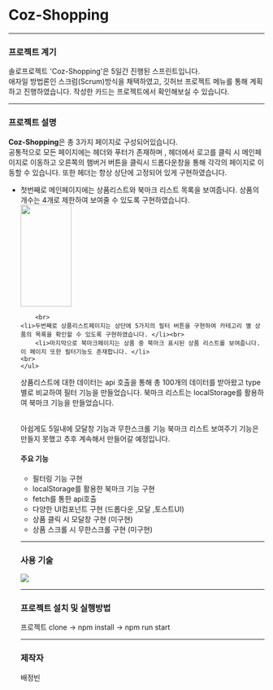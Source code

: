 <h1>Coz-Shopping</h1>
<hr>
<h3>프로젝트 계기</h3>
<p>솔로프로젝트 'Coz-Shopping'은 5일간 진행된 스프린트입니다. <br>
애자일 방법론인 스크럼(Scrum)방식을 채택하였고, 깃허브 프로젝트 메뉴를 통해  계획하고 진행하였습니다. 작성한 카드는 프로젝트에서 확인해보실 수 있습니다. 
</p>
<hr>
<h3>프로젝트 설명</h3>
<p>
    <strong>Coz-Shopping</strong>은 총 3가지 페이지로 구성되어있습니다. <br>
    공통적으로 모든 페이지에는 헤더와 푸터가 존재하며 , 헤더에서 로고를 클릭 시 메인페이지로 이동하고 오른쪽의 햄버거 버튼을 클릭시 드롭다운창을 통해 각각의 페이지로 이동할 수 있습니다. 또한 헤더는 항상 상단에 고정되어 있게 구현하였습니다. <br>
    <ul>
     <li>
            첫번째로 메인페이지에는 상품리스트와 북마크 리스트 목록을 보여줍니다. 상품의 개수는 4개로 제한하여 보여줄 수 있도록 구현하였습니다.  
        </li>
        <img src="[https부터 jpg까지 주소 붙여놓기](https://github.com/baejb/fe-sprint-coz-shopping/assets/82064490/fb291121-d2ff-4ff3-93d0-ae6abb708763)" width="100" height="200"/>
          
        <br>
    <li>두번째로 상품리스트페이지는 상단에 5가지의 필터 버튼을 구현하여 카테고리 별 상품의 목록을 확인할 수 있도록 구현하였습니다. </li><br>
        <li>마지막으로 북마크페이지는 상품 중 북마크 표시된 상품 리스트를 보여줍니다. 이 페이지 또한 필터기능도 존재합니다. </li>
    <br>
    </ul>
    
  <p>  상품리스트에 대한 데이터는 api 호출을 통해 총 100개의 데이터를 받아왔고 type별로 비교하여 필터 기능을 만들었습니다. 북마크 리스트는 localStorage를 활용하여 북마크 기능을 만들었습니다. </p>
    <br>
    아쉽게도 5일내에 모달창 기능과 무한스크롤 기능 북마크 리스트 보여주기 기능은 만들지 못했고 추후 계속해서 만들어갈 예정입니다. 
</p>
<h4>주요 기능</h4>
<ul>
    <li>필터링 기능 구현</li>
    <li>localStorage를 활용한 북마크 기능 구현</li>
    <li>fetch를 통한 api호출</li>
    <li>다양한 UI컴포넌트 구현 (드롭다운 ,모달 ,토스트UI)</li>
    <li>상품 클릭 시 모달창 구현 (미구현)</li>
    <li>상품 스크롤 시 무한스크롤 구현 (미구현)</li>
</ul>
<hr>
<h3>사용 기술</h3>
<img src="https://img.shields.io/badge/react-61DAFB?style=for-the-badge&logo=react&logoColor=black">
<hr>
<h3>프로젝트 설치 및 실행방법</h3>
<p>프로젝트 clone -> npm install -> npm run start </p>
<hr>
<h3>제작자</h3>
<p>배정빈</p>
